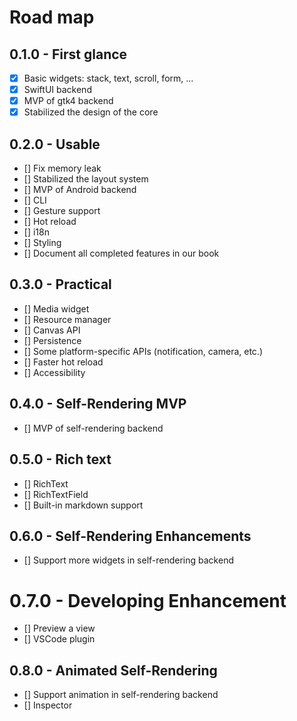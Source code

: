 # Road map

## 0.1.0 - First glance

- [x] Basic widgets: stack, text, scroll, form, ...
- [x] SwiftUI backend
- [x] MVP of gtk4 backend
- [x] Stabilized the design of the core

## 0.2.0 - Usable

- [] Fix memory leak
- [] Stabilized the layout system
- [] MVP of Android backend
- [] CLI
- [] Gesture support
- [] Hot reload
- [] i18n
- [] Styling
- [] Document all completed features in our book

## 0.3.0 - Practical

- [] Media widget
- [] Resource manager
- [] Canvas API
- [] Persistence
- [] Some platform-specific APIs (notification, camera, etc.)
- [] Faster hot reload
- [] Accessibility

## 0.4.0 - Self-Rendering MVP

- [] MVP of self-rendering backend

## 0.5.0 - Rich text

- [] RichText
- [] RichTextField
- [] Built-in markdown support

## 0.6.0 - Self-Rendering Enhancements

- [] Support more widgets in self-rendering backend

# 0.7.0 - Developing Enhancement

- [] Preview a view
- [] VSCode plugin

## 0.8.0 - Animated Self-Rendering

- [] Support animation in self-rendering backend
- [] Inspector
